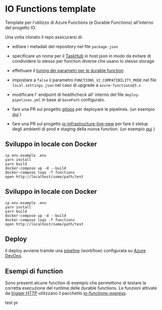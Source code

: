 # IO Functions template

Template per l'utilizzo di Azure Functions (e Durable Functions) all'interno del
progetto IO.

Una volta clonato il repo assicurarsi di:

- editare i metadati del repository nel file `package.json`

- specificare un nome per il
  [TaskHub](https://docs.microsoft.com/it-it/azure/azure-functions/durable/durable-functions-task-hubs)
  in host.json in modo da evitare di condividere lo stesso per function diverse
  che usano lo stesso storage

- effettuare il [tuning dei parametri per le durable
  function](https://docs.microsoft.com/it-it/azure/azure-functions/durable/durable-functions-bindings#host-json)

- impostare a `false` il parametro `FUNCTIONS_V2_COMPATIBILITY_MODE` nel file
  `local.settings.json` nel caso di upgrade a `azure-functions@3.x`

- modificare l' endpoint di healthcheck all' interno del file `deploy-pipelines.yml` in base al `basePath` configurato.

- fare una PR sul progetto [gitops](https://github.com/pagopa/gitops) per deployare le pipelines. (un esempio [qui](https://github.com/pagopa/gitops/pull/11) )

- fare una PR sul progetto [io-infrastructure-live-new](https://github.com/pagopa/io-infrastructure-live-new) per fare il stetup degli ambienti di prod e staging della nuova function. (un esempio [qui](https://github.com/pagopa/io-infrastructure-live-new/pull/465) )

## Sviluppo in locale con Docker

```shell
cp env.example .env
yarn install
yarn build
docker-compose up -d --build
docker-compose logs -f functions
open http://localhost/some/path/test
```
## Sviluppo in locale con Docker

```shell
cp env.example .env
yarn install
yarn build
docker-compose up -d --build
docker-compose logs -f functions
open http://localhost/some/path/test
```

## Deploy

Il deploy avviene tramite una [pipeline](./.devops/deploy-pipelines.yml)
(workflow) configurata su [Azure DevOps](https://dev.azure.com/pagopa-io/).

## Esempi di function

Sono presenti alcune function di esempio che permettono di testare la corretta
esecuzione del runtime delle durable functions. Le funzioni attivate 
da [trigger HTTP](./HttpTriggerFunction) utilizzano il pacchetto
[io-functions-express](https://github.com/teamdigitale/io-functions-express).

test pr
